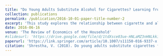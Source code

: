 ```yaml
---
title: "Do Young Adults Substitute Alcohol for Cigarettes? Learning from the Master Settlement Agreement"
collection: publications
permalink: /publication/2016-10-01-paper-title-number-2
excerpt: 'This study explores the relationship between cigarette and alcohol consumption among young adults, particularly in the context of the Master Settlement Agreement. The research indicates that public policies aimed at reducing smoking can have significant spillover effects on alcohol consumption. Specifically, it examines whether these individuals turn to alcohol as a substitute when cigarette prices increase or smoking restrictions are implemented.'
date: 2016-06-16
venue: 'The Review of Economics of the Household'
#slidesurl: 'https://drive.google.com/file/d/1tdXsce03ue-HNLaMZ3nHNLkkiFuj95r5/view'
paperurl: 'https://link.springer.com/article/10.1007/s11150-016-9337-x'
citation: 'Shrestha, V. (2018). Do young adults substitute cigarettes for alcohol? Learning from the master settlement agreement. Review of Economics of the Household, 16, 297-321.'
---
```




